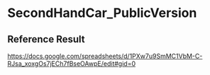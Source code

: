 # SecondHandCar_PublicVersion

## Reference Result
https://docs.google.com/spreadsheets/d/1PXw7u9SmMC1VbM-C-RJsa_xoxgOs7jECh7fBseOAwpE/edit#gid=0